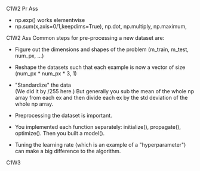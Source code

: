 
C1W2 Pr Ass

- np.exp() works elementwise
- np.sum(x,axis=0/1,keepdims=True), np.dot, np.multiply, np.maximum,


C1W2 Ass
Common steps for pre-processing a new dataset are:
- Figure out the dimensions and shapes of the problem (m_train, m_test, num_px, ...)
- Reshape the datasets such that each example is now a vector of size (num_px \* num_px \* 3, 1)
- "Standardize" the data  
	(We did it by /255 here.)
	But generally you sub the mean of the whole np array from each ex and then divide each ex by the std deviation of the whole np array.

- Preprocessing the dataset is important.
- You implemented each function separately: initialize(), propagate(), optimize(). Then you built a model().
- Tuning the learning rate (which is an example of a "hyperparameter") can make a big difference to the algorithm.

C1W3


